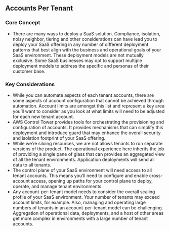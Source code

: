 ## Accounts Per Tenant

### Core Concept
* There are many ways to deploy a SaaS solution. Compliance, isolation, noisy neighbor, tiering and other considerations can have lead you to deploy your SaaS offering in any number of different deployment patterns that best align with the business and operational goals of your SaaS environment. These deployment models are not mutually exclusive. Some SaaS businesses may opt to support multiple deployment models to address the specific and personas of their customer base.

### Key Considerations
* While you can automate aspects of each tenant accounts, there are some aspects of account configuration that cannot be achieved through automation. Account limits are amongst this list and represent a key area you’ll want to consider as you look at what limits will need to be adjusted for each new tenant account.
* AWS Control Tower provides tools for orchestrating the provisioning and configuration of accounts. It provides mechanisms that can simplify this deployment and introduce guard that may enhance the overall security and isolation footprint of your SaaS offering.
* While we’re siloing resources, we are not allows tenants to run separate versions of the product. The operational experience here inherits the job of providing a single pane of glass that can provides an aggregated view of all the tenant environments. Application deployments will send all data to all tenants.
* The control plane of your SaaS environment will need access to all tenant accounts. This means you’ll need to configure and enable cross-account access, opening up paths for your control plane to deploy, operate, and manage tenant environments.
* Any account-per-tenant model needs to consider the overall scaling profile of your SaaS environment. Your number of tenants may exceed account limits, for example. Also, managing and operating large numbers of tenants in an account-per-tenant model can be challenging. Aggregation of operational data, deployments, and a host of other areas get more complex in environments with a large number of tenant accounts.



